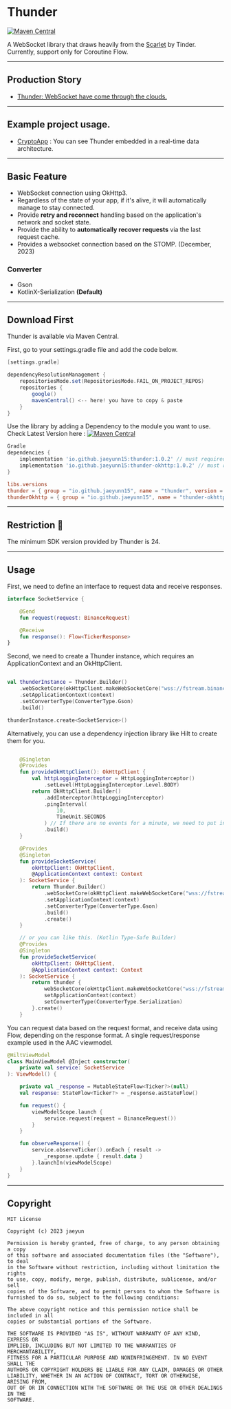 # Thunder
[![Maven Central](https://img.shields.io/maven-central/v/io.github.jaeyunn15/thunder?style=flat-square&logo=android)](https://central.sonatype.com/artifact/io.github.jaeyunn15/thunder)

A WebSocket library that draws heavily from the [Scarlet](https://github.com/Tinder/Scarlet) by Tinder.     
Currently, support only for Coroutine Flow.     

---
## Production Story
- [Thunder: WebSocket have come through the clouds.](https://medium.com/proandroiddev/%EF%B8%8Fthunder-websocket-have-come-through-the-clouds-4db1a9b31ffa)

---
## Example project usage.
- [CryptoApp](https://github.com/jaeyunn15/CryptoApp) : You can see Thunder embedded in a real-time data architecture.

---
## Basic Feature
- WebSocket connection using OkHttp3.
- Regardless of the state of your app, if it's alive, it will automatically manage to stay connected. 
- Provide **retry and reconnect** handling based on the application's network and socket state.
- Provide the ability to **automatically recover requests** via the last request cache.
- Provides a websocket connection based on the STOMP. (December, 2023)

### Converter 
- Gson
- KotlinX-Serialization **(Default)**       

---
## Download First
Thunder is available via Maven Central.

First, go to your settings.gradle file and add the code below.
~~~ groovy
[settings.gradle]

dependencyResolutionManagement {
    repositoriesMode.set(RepositoriesMode.FAIL_ON_PROJECT_REPOS)
    repositories {
        google()
        mavenCentral() <-- here! you have to copy & paste
    }
}
~~~

Use the library by adding a Dependency to the module you want to use.    
Check Latest Version here : [![Maven Central](https://img.shields.io/maven-central/v/io.github.jaeyunn15/thunder?style=social)](https://central.sonatype.com/artifact/io.github.jaeyunn15/thunder)
~~~ groovy
Gradle
dependencies {
    implementation 'io.github.jaeyunn15:thunder:1.0.2' // must required
    implementation 'io.github.jaeyunn15:thunder-okhttp:1.0.2' // must required
}
~~~

~~~ toml
libs.versions
thunder = { group = "io.github.jaeyunn15", name = "thunder", version = "1.0.2" }
thunderOkhttp = { group = "io.github.jaeyunn15", name = "thunder-okhttp", version = "1.0.2" }
~~~

---
## Restriction 🚨
The minimum SDK version provided by Thunder is 24.



---
## Usage

First, we need to define an interface to request data and receive responses.
~~~ kotlin
interface SocketService {

    @Send
    fun request(request: BinanceRequest)

    @Receive
    fun response(): Flow<TickerResponse>
}
~~~


Second, we need to create a Thunder instance, which requires an ApplicationContext and an OkHttpClient.
~~~ kotlin

val thunderInstance = Thunder.Builder()
    .webSocketCore(okHttpClient.makeWebSocketCore("wss://fstream.binance.com/stream"))
    .setApplicationContext(context)
    .setConverterType(ConverterType.Gson)
    .build()

thunderInstance.create<SocketService>()
~~~



Alternatively, you can use a dependency injection library like Hilt to create them for you.

~~~ kotlin

    @Singleton
    @Provides
    fun provideOkHttpClient(): OkHttpClient {
        val httpLoggingInterceptor = HttpLoggingInterceptor()
            .setLevel(HttpLoggingInterceptor.Level.BODY)
        return OkHttpClient.Builder()
            .addInterceptor(httpLoggingInterceptor)
            .pingInterval(
                10,
                TimeUnit.SECONDS
            ) // If there are no events for a minute, we need to put in some code for ping pong to output a socket connection error from okhttp.
            .build()
    }

    @Provides
    @Singleton
    fun provideSocketService(
        okHttpClient: OkHttpClient,
        @ApplicationContext context: Context
    ): SocketService {
        return Thunder.Builder()
            .webSocketCore(okHttpClient.makeWebSocketCore("wss://fstream.binance.com/stream"))
            .setApplicationContext(context)
            .setConverterType(ConverterType.Gson)
            .build()
            .create()
    }

    // or you can like this. (Kotlin Type-Safe Builder)
    @Provides
    @Singleton
    fun provideSocketService(
        okHttpClient: OkHttpClient,
        @ApplicationContext context: Context
    ): SocketService {
        return thunder {
            webSocketCore(okHttpClient.makeWebSocketCore("wss://fstream.binance.com/stream"))
            setApplicationContext(context)
            setConverterType(ConverterType.Serialization)
        }.create()
    }
~~~



You can request data based on the request format, and receive data using Flow, depending on the response format.
A single request/response example used in the AAC viewmodel.

~~~ kotlin
@HiltViewModel
class MainViewModel @Inject constructor(
    private val service: SocketService
): ViewModel() {

    private val _response = MutableStateFlow<Ticker?>(null)
    val response: StateFlow<Ticker?> = _response.asStateFlow()

    fun request() {
        viewModelScope.launch {            
            service.request(request = BinanceRequest())
        }
    }

    fun observeResponse() {
        service.observeTicker().onEach { result ->
            _response.update { result.data }
        }.launchIn(viewModelScope)
    }
}
~~~

---


## Copyright
~~~
MIT License

Copyright (c) 2023 jaeyun

Permission is hereby granted, free of charge, to any person obtaining a copy
of this software and associated documentation files (the "Software"), to deal
in the Software without restriction, including without limitation the rights
to use, copy, modify, merge, publish, distribute, sublicense, and/or sell
copies of the Software, and to permit persons to whom the Software is
furnished to do so, subject to the following conditions:

The above copyright notice and this permission notice shall be included in all
copies or substantial portions of the Software.

THE SOFTWARE IS PROVIDED "AS IS", WITHOUT WARRANTY OF ANY KIND, EXPRESS OR
IMPLIED, INCLUDING BUT NOT LIMITED TO THE WARRANTIES OF MERCHANTABILITY,
FITNESS FOR A PARTICULAR PURPOSE AND NONINFRINGEMENT. IN NO EVENT SHALL THE
AUTHORS OR COPYRIGHT HOLDERS BE LIABLE FOR ANY CLAIM, DAMAGES OR OTHER
LIABILITY, WHETHER IN AN ACTION OF CONTRACT, TORT OR OTHERWISE, ARISING FROM,
OUT OF OR IN CONNECTION WITH THE SOFTWARE OR THE USE OR OTHER DEALINGS IN THE
SOFTWARE.

~~~
